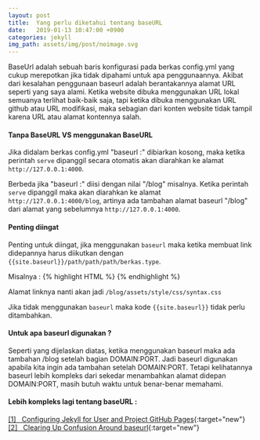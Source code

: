 ```yaml
---
layout: post
title:  Yang perlu diketahui tentang baseURL
date:   2019-01-13 10:47:00 +0900
categories: jekyll
img_path: assets/img/post/noimage.svg
---
```


BaseUrl adalah sebuah baris konfigurasi pada berkas config.yml yang cukup merepotkan jika tidak dipahami untuk apa penggunaannya. Akibat dari kesalahan penggunaan baseurl adalah berantakannya alamat URL seperti yang saya alami. Ketika website dibuka menggunakan URL lokal semuanya terlihat baik-baik saja, tapi ketika dibuka menggunakan URL github atau URL modifikasi, maka sebagian dari konten website tidak tampil karena URL atau alamat kontennya salah.

#### Tanpa BaseURL VS menggunakan BaseURL 

Jika didalam berkas config.yml "baseurl :" dibiarkan kosong, maka ketika perintah `serve` dipanggil secara otomatis akan diarahkan ke alamat `http://127.0.0.1:4000`. 

Berbeda jika "baseurl :" diisi dengan nilai "/blog" misalnya. Ketika perintah `serve` dipanggil maka akan diarahkan ke alamat `http://127.0.0.1:4000/blog`, artinya ada tambahan alamat baseurl "/blog" dari alamat yang sebelumnya `http://127.0.0.1:4000`.


#### Penting diingat

Penting untuk diingat, jika menggunakan `baseurl` maka ketika membuat link didepannya harus diikutkan dengan `{{site.baseurl}}/path/path/path/berkas.type`. 

Misalnya : 
{% highlight HTML %}
    <link rel="stylesheet" href="{{site.baseurl}}/assets/style/css/syntax.css">
{% endhighlight %}

Alamat linknya nanti akan jadi `/blog/assets/style/css/syntax.css`

Jika tidak menggunakan `baseurl` maka kode `{{site.baseurl}}` tidak perlu ditambahkan.  


#### Untuk apa baseurl digunakan ? 

Seperti yang dijelaskan diatas, ketika menggunakan baseurl maka ada tambahan /blog setelah bagian DOMAIN:PORT. Jadi baseurl digunakan apabila kita ingin ada tambahan setelah DOMAIN:PORT. Tetapi kelihatannya baseurl lebih kompleks dari sekedar menambahkan alamat didepan DOMAIN:PORT, masih butuh waktu untuk benar-benar memahami.

#### Lebih kompleks lagi tentang baseURL :
[[1] &nbsp; Configuring Jekyll for User and Project GitHub Pages](http://downtothewire.io/2015/08/15/configuring-jekyll-for-user-and-project-github-pages/){:target="new"}<br>
[[2] &nbsp; Clearing Up Confusion Around baseurl](https://byparker.com/blog/2014/clearing-up-confusion-around-baseurl/#fnref:1){:target="new"}<br>
